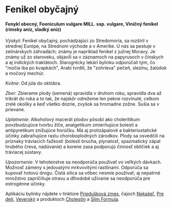 Fenikel obyčajný
================

#### Fenykl obecný, Foeniculum vulgare MILL. ssp. vulgare, Viničný fenikel (rímsky aníz, sladký aníz)

*Výskyt*: Fenikel obyčajný, pochádzajúci zo Stredomoria, sa rozšíril v strednej
Európe, na Strednom východe a v Amerike. U nás sa pestuje v zelinárskych
záhradách; známy je napríklad fenikel z južnej Moravy. Je známy už zo staroveku,
objavili sa v záznamoch na papyrusoch v čínskych a aj indických traktátoch.
Starogrécky lekári bylinku odporúčali tým, čo "močia iba po kvapkách", Arabi
tvrdili, že "zohrieva" pečeň, slezinu, žalúdok a močový mechúr.

*Kvitne*: Od júla do októbra.

*Zber*: Zbierame plody (semená) spravidla v druhom roku, spravidla dva až
trikrát do roka a to tak, že najskôr odrežeme len pekne rozvinuté, celkom zrelé
okolíky a keď všetko dozrie, zvyšok sa hromadne zožne. Sušia sa v prievane.

*Uplatnenie*: Alkoholový macerát plodov pôsobí ako choleritikum povzbudzujúce
tvorbu žlče, analgetikum zmierňujúce bolesti a antipyretikum znižujúce horúčku.
Má aj protizápalové a bakteriostatické účinky zabraňujúce rastu choroboplodných
zárodkov. Plody sa osvedčili na príznaky tráviacich ťažkostí (bolesti brucha,
plynatosť, spazmatický zápal hrubého čreva, nadúvanie) a korene zasa podporujú
činnosť obličiek a aj tráviacej sústavy.

*Upozornenie*: V tehotenstve sa neodporúča používať vo veľkých dávkach. Možnosť
zámeny s jedovatými mrkvovitými rastlinami. Odporúča sa kupovať hotovú drogu.
Čistá silica sa vôbec nesmie používať; aj nepatrné množstvo zapríčiňuje otravu a
dlhodobé užívanie sa neodporúča pre estrogénne účinky.

Aplikáciu bylinky nájdete v tinktúre
[Priedušková zmes](../tinktury/zmes-prieduskova),
čajoch [Nekašeľ](../caje/nekasel),
[Pre deti,](../caje/pre-deti) [Veverský](../caje/veversky) a
produktoch [Cholestin](../caje/cholestin-zlcnikovy) a
[Slim Formula](../procvi/slim-formula).
